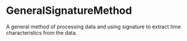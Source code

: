 # GeneralSignatureMethod
A general method of processing data and using signature to extract time characteristics from the data.

